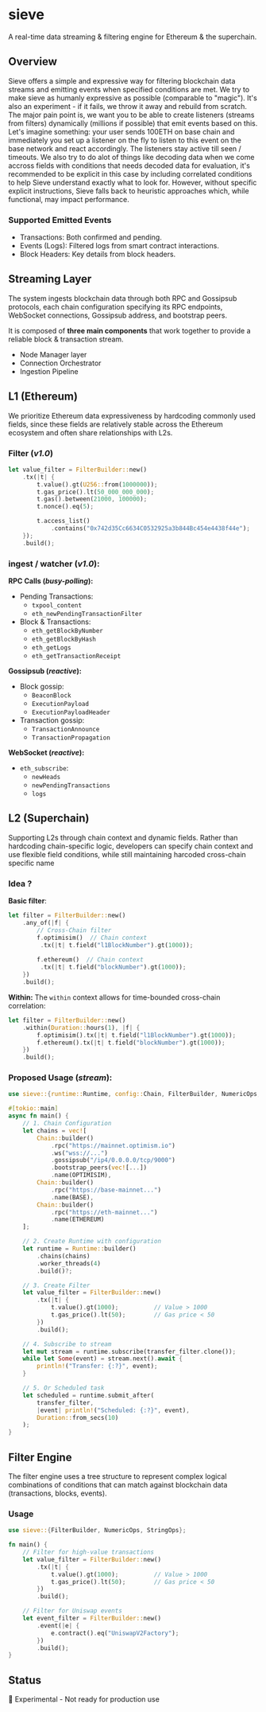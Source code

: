 # sieve
A real-time data streaming & filtering engine for Ethereum & the superchain.


## Overview
Sieve offers a simple and expressive way for filtering blockchain data streams and emitting events when specified conditions are met. We try to make sieve as humanly expressive as possible (comparable to "magic"). It's also an experiment - if it fails, we throw it away and rebuild from scratch. The major pain point is, we want you to be able to create listeners (streams from filters) dynamically (millions if possible) that emit events based on this. Let's imagine something: your user sends 100ETH on base chain and immediately you set up a listener on the fly to listen to this event on the base network and react accordingly. The listeners stay active till seen / timeouts. We also try to do alot of things like decoding data when we come accross fields with conditions that needs decoded data for evaluation, it's recommended to be explicit in this case by including correlated conditions to help Sieve understand exactly what to look for. However, without specific explicit instructions, Sieve falls back to heuristic approaches which, while functional, may impact performance.

### Supported Emitted Events
- Transactions: Both confirmed and pending.
- Events (Logs): Filtered logs from smart contract interactions.
- Block Headers: Key details from block headers.

## Streaming Layer 
The system ingests blockchain data through both RPC and Gossipsub protocols, each chain configuration specifying its RPC endpoints, WebSocket connections, Gossipsub address, and bootstrap peers.

It is composed of **three main components** that work together to provide a reliable block & transaction stream. 

- Node Manager layer
- Connection Orchestrator
- Ingestion Pipeline

## L1 (Ethereum)
We prioritize Ethereum data expressiveness by hardcoding commonly used fields, since these fields are relatively stable across the Ethereum ecosystem and often share relationships with L2s. 

### Filter (*v1.0*)
```rust
let value_filter = FilterBuilder::new()
    .tx(|t| {
        t.value().gt(U256::from(1000000));
        t.gas_price().lt(50_000_000_000);
        t.gas().between(21000, 100000);
        t.nonce().eq(5);

        t.access_list()
            .contains("0x742d35Cc6634C0532925a3b844Bc454e4438f44e");
    });
    .build();
```

### ingest / watcher (*v1.0*):
**RPC Calls (*busy-polling*):**

- Pending Transactions:
    - `txpool_content`
    - `eth_newPendingTransactionFilter`
- Block & Transactions:
    - `eth_getBlockByNumber`
    - `eth_getBlockByHash`
    - `eth_getLogs`
    - `eth_getTransactionReceipt`

**Gossipsub (*reactive*):**

- Block gossip:
    - `BeaconBlock`
    - `ExecutionPayload`
    - `ExecutionPayloadHeader`
- Transaction gossip:
    - `TransactionAnnounce`
    - `TransactionPropagation`

**WebSocket (*reactive*):**

- `eth_subscribe`:
    - `newHeads`
    - `newPendingTransactions`
    - `logs`

## L2 (Superchain)
Supporting L2s through chain context and dynamic fields. Rather than hardcoding chain-specific logic, developers can specify chain context and use flexible field conditions, while still maintaining harcoded cross-chain specific name

### Idea ?
**Basic filter**:

```rust
let filter = FilterBuilder::new()
    .any_of(|f| {
        // Cross-Chain filter
        f.optimisim()  // Chain context
         .tx(|t| t.field("l1BlockNumber").gt(1000));
        
        f.ethereum()  // Chain context
         .tx(|t| t.field("blockNumber").gt(1000));
    })
    .build();
```

**Within:**
The `within` context allows for time-bounded cross-chain correlation:
```rust
let filter = FilterBuilder::new()
    .within(Duration::hours(1), |f| {
        f.optimisim().tx(|t| t.field("l1BlockNumber").gt(1000));
        f.ethereum().tx(|t| t.field("blockNumber").gt(1000));
    })
    .build();
```

### Proposed Usage (*stream*):
```rust
use sieve::{runtime::Runtime, config::Chain, FilterBuilder, NumericOps, StringOps};

#[tokio::main]
async fn main() {
    // 1. Chain Configuration
    let chains = vec![
        Chain::builder()
            .rpc("https://mainnet.optimism.io")
            .ws("wss://...")
            .gossipsub("/ip4/0.0.0.0/tcp/9000")
            .bootstrap_peers(vec![...])
            .name(OPTIMISIM),
        Chain::builder()
            .rpc("https://base-mainnet...")
            .name(BASE),
        Chain::builder()
            .rpc("https://eth-mainnet...")
            .name(ETHEREUM)
    ];

    // 2. Create Runtime with configuration
    let runtime = Runtime::builder()
        .chains(chains)
        .worker_threads(4)
        .build()?;

    // 3. Create Filter
    let value_filter = FilterBuilder::new()
        .tx(|t| {
            t.value().gt(1000);          // Value > 1000
            t.gas_price().lt(50);        // Gas price < 50
        })
        .build();

    // 4. Subscribe to stream
    let mut stream = runtime.subscribe(transfer_filter.clone());
    while let Some(event) = stream.next().await {
        println!("Transfer: {:?}", event);
    }

    // 5. Or Scheduled task
    let scheduled = runtime.submit_after(
        transfer_filter,
        |event| println!("Scheduled: {:?}", event),
        Duration::from_secs(10)
    );
}
```

## Filter Engine
The filter engine uses a tree structure to represent complex logical combinations of conditions that can match against blockchain data (transactions, blocks, events). 

### Usage

```rust
use sieve::{FilterBuilder, NumericOps, StringOps};

fn main() {
    // Filter for high-value transactions
    let value_filter = FilterBuilder::new()
        .tx(|t| {
            t.value().gt(1000);          // Value > 1000
            t.gas_price().lt(50);        // Gas price < 50
        })
        .build();

    // Filter for Uniswap events
    let event_filter = FilterBuilder::new()
        .event(|e| {
            e.contract().eq("UniswapV2Factory");
        })
        .build();
}
```

## Status
🚧 Experimental - Not ready for production use 